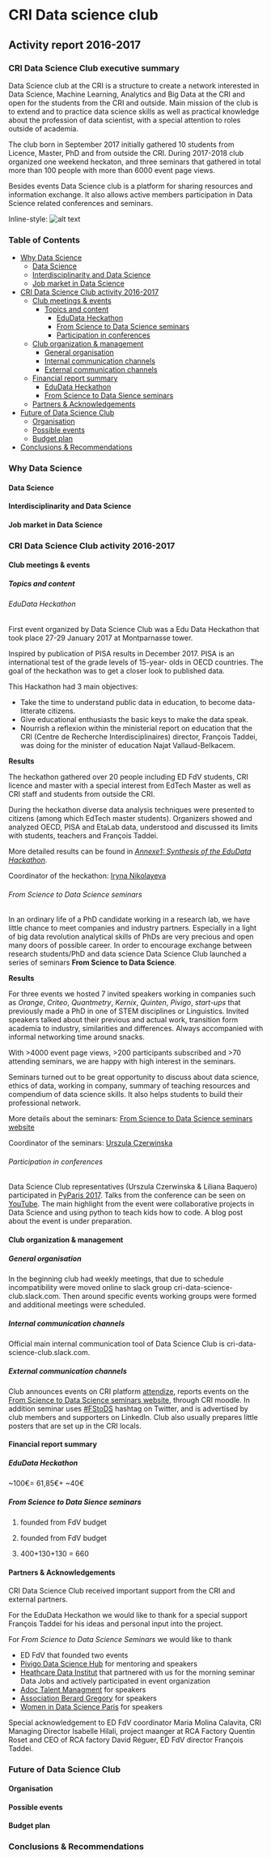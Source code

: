 # CRI Data science club



## Activity report 2016-2017

### CRI Data Science Club executive summary 

Data Science club at the CRI is a structure to create a network interested in Data Science, Machine Learning, Analytics and Big Data at the CRI and open for the students from the CRI and outside. Main mission of the club is to extend and to practice data science skills as well as practical knowledge about the profession of data scientist, with a special attention to roles outside of academia. 

The club born in September 2017 initially gathered 10 students from Licence, Master, PhD and from outside the CRI. During 2017-2018 club organized one weekend heckaton, and three seminars that gathered in total more than 100 people with more than 6000 event page views. 

Besides events Data Science club is a platform for sharing resources and information exchange. It also allows active members participation in Data Science related conferences and seminars. 


Inline-style: 
![alt text](./img/bird.png "Logo Data Science Club")

### Table of Contents
<!-- **Table of Contents**  *generated with [DocToc](http://doctoc.herokuapp.com/)* -->



- [Why Data Science](#)
  - [Data Science](#)
  - [Interdisciplinarity and Data Science](#)
  - [Job market in Data Science](#)
- [CRI Data Science Club activity 2016-2017](#)
  - [Club meetings & events](#)
    - [Topics and content](#)
      - [EduData Heckathon](#)
      - [From Science to Data Science seminars](#)
      - [Participation in conferences](#)
  - [Club organization & management](#)
    - [General organisation](#)
    - [Internal communication channels](#)
    - [External communication channels](#)
  - [Financial report summary](#)
    - [EduData Heckathon](#)
    - [From Science to Data Sience seminars](#)
  - [Partners & Acknowledgements](#)
- [Future of Data Science Club](#)
  - [Organisation](#)
  - [Possible events](#)
  - [Budget plan](#)
- [Conclusions & Recommendations](#)


### Why Data Science



#### Data Science 

#### Interdisciplinarity and Data Science

#### Job market in Data Science

### CRI Data Science Club activity 2016-2017

#### Club meetings & events

##### Topics and content

###### EduData Heckathon

First event organized  by Data Science Club was a Edu Data Heckathon that took place 27-29 January 2017 at Montparnasse tower. 

Inspired by publication of PISA results in December 2017. PISA is an international test of the grade levels of 15-year- olds in OECD countries. The goal of the heckathon was to get a closer look to published data. 

This Hackathon had 3 main objectives:

- Take the time to understand public data in education, to become data-litterate citizens.
- Give educational enthusiasts the basic keys to make the data speak.
- Nourrish a reflexion within the ministerial report on education that the CRI (Centre de Recherche Interdisciplinaires) director, François Taddei, was doing for the minister of education Najat Vallaud-Belkacem.

**Results**

The heckathon gathered over 20 people including ED FdV students, CRI licence and master with a special interest from EdTech Master as well as CRI staff and students from outside the CRI.

During the heckathon diverse data analysis techniques were presented to citizens (among which EdTech master students). Organizers showed and analyzed OECD, PISA and EtaLab data, understood and discussed its limits with students, teachers and François Taddei. 

More detailed results can be found in [*Annexe1: Synthesis of the EduData Hackathon*](./docs/SynthesisoftheEduDataHackathon.pdf).

Coordinator of the heckathon: [Iryna Nikolayeva](iryna.nikolayeva@cri-paris.org)

###### From Science to Data Science seminars 

In an ordinary life of a PhD candidate working in a research lab, we have little chance to meet companies and industry partners. Especially in a light of big data revolution analytical skills of PhDs are very precious and open many doors of possible career. In order to encourage exchange between research students/PhD and data science Data Science Club launched a series of seminars **From Science to Data Science**. 

**Results**

For three events we hosted 7 invited speakers working in companies such as *Orange*, *Criteo*, *Quantmetry*, *Kernix*, *Quinten*, *Pivigo*, *start-ups* that previously made a PhD in one of STEM disciplines or Linguistics. Invited speakers talked about their previous and actual work, transition form academia to industry, similarities and differences. Always accompanied with informal networking time around snacks.

With >4000 event page views, >200 participants subscribed and >70 attending seminars, we are happy with high interest in the seminars.  

Seminars turned out to be great opportunity to discuss about data science, ethics of data, working in company, summary of teaching resources and compendium of data science skills. It also helps students to build their professional network.

More details about the seminars: [From Science to Data Science seminars website](https://urszulaczerwinska.github.io/FromSciencetoDataScience/)

Coordinator of the seminars: [Urszula Czerwinska](urszula.czerwinska@cri-paris.org)

###### Participation in conferences

Data Science Club representatives (Urszula Czerwinska & Liliana Baquero) participated in [PyParis 2017](http://pyparis.org/). Talks from the conference can be seen on [YouTube](https://www.youtube.com/watch?v=L20nsH-Qqfo&list=PLzjFI0G5nSsrzzM6UYs61A01-sVAt3PXC). The main highlight  from the event were collaborative projects in Data Science and using python to teach kids how to code. A blog post about the event is under preparation. 

#### Club organization & management

##### General organisation

In the beginning club had weekly meetings, that due to schedule incompatibility were moved online to slack group cri-data-science-club.slack.com. Then around specific events working groups were formed and additional meetings were scheduled.

##### Internal communication channels

Official main internal communication tool of Data Science Club is cri-data-science-club.slack.com. 

##### External communication channels

Club announces events on CRI platform [attendize](https://events.cri-paris.org/e/96/from-science-to-data-science-3-new-jobs-and-skills-in-big-data), reports events on the [From Science to Data Science seminars website](https://urszulaczerwinska.github.io/FromSciencetoDataScience/), through CRI moodle. In addition seminar uses [#FStoDS](https://twitter.com/hashtag/fstods?f=tweets&vertical=default&src=hash) hashtag on Twitter, and is advertised by club members and supporters on LinkedIn. Club also usually prepares little posters that are set up in the CRI locals. 

#### Financial report summary

##### EduData Heckathon

~100€= 61,85€+ ~40€

##### From Science to Data Sience seminars 

1) founded from FdV budget

2) founded from FdV budget

3) 400+130+130 = 660



#### Partners & Acknowledgements

CRI Data Science Club received important support from the CRI and external partners. 

For the EduData Heckathon we would like to thank for a special support François Taddei for his ideas and personal input into the project.

For *From Science to Data Science Seminars* we would like to thank

- ED FdV that founded two events
- [Pivigo Data Science Hub](https://www.pivigo.com/) for  mentoring and speakers
- [Heathcare Data Institut](http://healthcaredatainstitute.com/) that partnered with us for the morning seminar Data Jobs and actively participated in  event organization
- [Adoc Talent Managment](http://www.adoc-tm.com/) for speakers
- [Association Berard Gregory](http://www.intelliagence.fr/)  for speakers
- [Women in Data Science Paris](https://www.meetup.com/fr-FR/Women-in-Data-Science-WiDS-Paris/) for speakers



Special acknowledgement to ED FdV coordinator Maria Molina Calavita, CRI Managing Director Isabelle Hilali, project maanger at RCA Factory Quentin Roset and CEO of RCA factory David Réguer, ED FdV director François Taddei.

### Future of Data Science Club

#### Organisation



#### Possible events 

#### Budget plan	

### Conclusions & Recommendations







